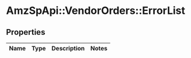 # AmzSpApi::VendorOrders::ErrorList

## Properties
Name | Type | Description | Notes
------------ | ------------- | ------------- | -------------

